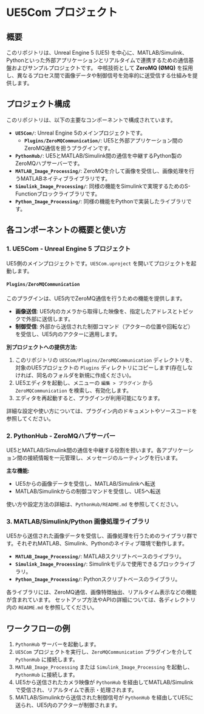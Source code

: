 # UE5Com プロジェクト

## 概要

このリポジトリは、Unreal Engine 5 (UE5) を中心に、MATLAB/Simulink、Pythonといった外部アプリケーションとリアルタイムで連携するための通信基盤およびサンプルプロジェクトです。
中核技術として **ZeroMQ (ØMQ)** を採用し、異なるプロセス間で画像データや制御信号を効率的に送受信する仕組みを提供します。

## プロジェクト構成

このリポジトリは、以下の主要なコンポーネントで構成されています。

- **`UE5Com/`**: Unreal Engine 5のメインプロジェクトです。
  - **`Plugins/ZeroMQCommunication/`**: UE5と外部アプリケーション間のZeroMQ通信を担うプラグインです。
- **`PythonHub/`**: UE5とMATLAB/Simulink間の通信を中継するPython製のZeroMQハブサーバーです。
- **`MATLAB_Image_Processing/`**: ZeroMQを介して画像を受信し、画像処理を行うMATLABネイティブライブラリです。
- **`Simulink_Image_Processing/`**: 同様の機能をSimulinkで実現するためのS-Functionブロックライブラリです。
- **`Python_Image_Processing/`**: 同様の機能をPythonで実装したライブラリです。

## 各コンポーネントの概要と使い方

### 1. UE5Com - Unreal Engine 5 プロジェクト

UE5側のメインプロジェクトです。`UE5Com.uproject` を開いてプロジェクトを起動します。

#### `Plugins/ZeroMQCommunication`

このプラグインは、UE5内でZeroMQ通信を行うための機能を提供します。
- **画像送信**: UE5内のカメラから取得した映像を、指定したアドレスとトピックで外部に送信します。
- **制御受信**: 外部から送信された制御コマンド（アクターの位置や回転など）を受信し、UE5内のアクターに適用します。

**別プロジェクトへの提供方法:**

1. このリポジトリの `UE5Com/Plugins/ZeroMQCommunication` ディレクトリを、対象のUE5プロジェクトの `Plugins` ディレクトリにコピーします(存在しなければ、同名のフォルダを新規に作成ください)。
2. UE5エディタを起動し、メニューの `編集 > プラグイン` から `ZeroMQCommunication` を検索し、有効化します。
3. エディタを再起動すると、プラグインが利用可能になります。

詳細な設定や使い方については、プラグイン内のドキュメントやソースコードを参照してください。

### 2. PythonHub - ZeroMQハブサーバー

UE5とMATLAB/Simulink間の通信を中継する役割を担います。各アプリケーション間の接続情報を一元管理し、メッセージのルーティングを行います。

**主な機能:**
- UE5からの画像データを受信し、MATLAB/Simulinkへ転送
- MATLAB/Simulinkからの制御コマンドを受信し、UE5へ転送

使い方や設定方法の詳細は、`PythonHub/README.md` を参照してください。

### 3. MATLAB/Simulink/Python 画像処理ライブラリ

UE5から送信された画像データを受信し、画像処理を行うためのライブラリ群です。それぞれMATLAB、Simulink、Pythonのネイティブ環境で動作します。

- **`MATLAB_Image_Processing/`**: MATLABスクリプトベースのライブラリ。
- **`Simulink_Image_Processing/`**: Simulinkモデルで使用できるブロックライブラリ。
- **`Python_Image_Processing/`**: Pythonスクリプトベースのライブラリ。

各ライブラリには、ZeroMQ通信、画像特徴抽出、リアルタイム表示などの機能が含まれています。
セットアップ方法やAPIの詳細については、各ディレクトリ内の `README.md` を参照してください。

## ワークフローの例

1. `PythonHub` サーバーを起動します。
2. `UE5Com` プロジェクトを実行し、`ZeroMQCommunication` プラグインを介して `PythonHub` に接続します。
3. `MATLAB_Image_Processing` または `Simulink_Image_Processing` を起動し、`PythonHub` に接続します。
4. UE5から送信されたカメラ映像が `PythonHub` を経由してMATLAB/Simulinkで受信され、リアルタイムで表示・処理されます。
5. MATLAB/Simulinkから送信された制御信号が `PythonHub` を経由してUE5に送られ、UE5内のアクターが制御されます。
